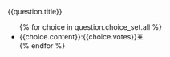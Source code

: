 {{question.title}}

<ul>
    {% for choice in question.choice_set.all %}
        <li>{{choice.content}}:{{choice.votes}}표</li>
    {% endfor %}
    
</ul>